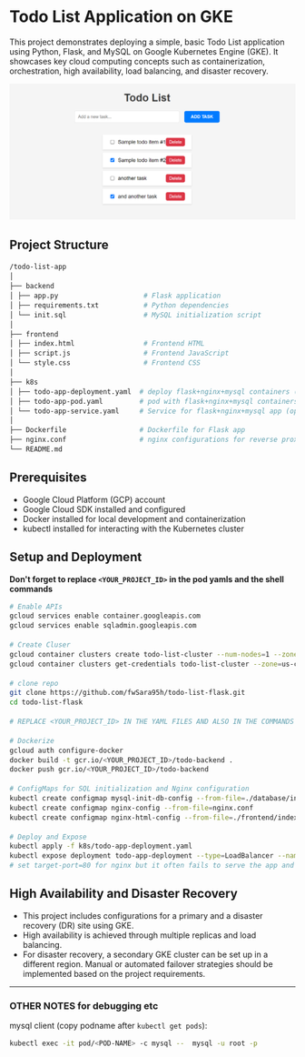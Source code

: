 # Todo List Application on GKE

This project demonstrates deploying a simple, basic Todo List application using Python, Flask, and MySQL on Google Kubernetes Engine (GKE). It showcases key cloud computing concepts such as containerization, orchestration, high availability, load balancing, and disaster recovery.

![Screenshot](Screenshot.png)

## Project Structure

```graphql
/todo-list-app
│
├── backend
│ ├── app.py                     # Flask application
│ ├── requirements.txt           # Python dependencies
│ └── init.sql                   # MySQL initialization script
│
├── frontend
│ ├── index.html                 # Frontend HTML
│ ├── script.js                  # Frontend JavaScript
│ └── style.css                  # Frontend CSS
│
├── k8s
│ ├── todo-app-deployment.yaml  # deploy flask+nginx+mysql containers (option 1)
│ ├── todo-app-pod.yaml         # pod with flask+nginx+mysql containers (option 2)
│ └── todo-app-service.yaml     # Service for flask+nginx+mysql app (option 2)
│
├── Dockerfile                  # Dockerfile for Flask app
├── nginx.conf                  # nginx configurations for reverse proxy
└── README.md
```

## Prerequisites

- Google Cloud Platform (GCP) account
- Google Cloud SDK installed and configured
- Docker installed for local development and containerization
- kubectl installed for interacting with the Kubernetes cluster

## Setup and Deployment

**Don't forget to replace `<YOUR_PROJECT_ID>` in the pod yamls and the shell commands**

```sh
# Enable APIs
gcloud services enable container.googleapis.com
gcloud services enable sqladmin.googleapis.com

# Create Cluser
gcloud container clusters create todo-list-cluster --num-nodes=1 --zone=us-central1-a
gcloud container clusters get-credentials todo-list-cluster --zone=us-central1-a

# clone repo
git clone https://github.com/fwSara95h/todo-list-flask.git
cd todo-list-flask

# REPLACE <YOUR_PROJECT_ID> IN THE YAML FILES AND ALSO IN THE COMMANDS BELOW

# Dockerize
gcloud auth configure-docker
docker build -t gcr.io/<YOUR_PROJECT_ID>/todo-backend .
docker push gcr.io/<YOUR_PROJECT_ID>/todo-backend

# ConfigMaps for SQL initialization and Nginx configuration
kubectl create configmap mysql-init-db-config --from-file=./database/init.sql
kubectl create configmap nginx-config --from-file=nginx.conf
kubectl create configmap nginx-html-config --from-file=./frontend/index.html --from-file=./frontend/script.js --from-file=./frontend/style.css

# Deploy and Expose 
kubectl apply -f k8s/todo-app-deployment.yaml
kubectl expose deployment todo-app-deployment --type=LoadBalancer --name=todo-app-service --port=80 --target-port=5000
# set target-port=80 for nginx but it often fails to serve the app and just shows the nginx welcome page
```

## High Availability and Disaster Recovery
- This project includes configurations for a primary and a disaster recovery (DR) site using GKE.
- High availability is achieved through multiple replicas and load balancing.
- For disaster recovery, a secondary GKE cluster can be set up in a different region. Manual or automated failover strategies should be implemented based on the project requirements.


----

### OTHER NOTES for debugging etc

mysql client (copy podname after `kubectl get pods`):
```sh
kubectl exec -it pod/<POD-NAME> -c mysql --  mysql -u root -p
```
